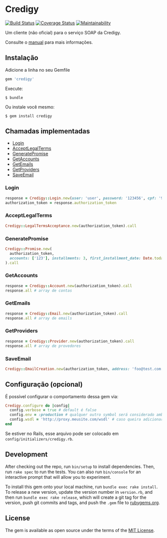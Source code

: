 # Credigy

[![Build Status](https://travis-ci.org/glaucocustodio/credigy.svg?branch=master)](https://travis-ci.org/glaucocustodio/credigy)
[![Coverage Status](https://coveralls.io/repos/github/glaucocustodio/credigy/badge.svg)](https://coveralls.io/github/glaucocustodio/credigy)
[![Maintainability](https://api.codeclimate.com/v1/badges/e87c5a00b82c525bb7de/maintainability)](https://codeclimate.com/github/glaucocustodio/credigy/maintainability)

Um cliente (não oficial) para o serviço SOAP da Credigy.

Consulte o [manual](https://github.com/glaucocustodio/credigy/blob/master/lib/manual/WebServiceCredigyV1.6.pdf) para mais informações.

## Instalação

Adicione a linha no seu Gemfile

```ruby
gem 'credigy'
```

Execute:

    $ bundle

Ou instale você mesmo:

    $ gem install credigy

## Chamadas implementadas

- [Login](#login)
- [AcceptLegalTerms](#acceptlegalterms)
- [GeneratePromise](#generatepromise)
- [GetAccounts](#getaccounts)
- [GetEmails](#getemails)
- [GetProviders](#getproviders)
- [SaveEmail](#saveemail)

### Login

```ruby
response = Credigy::Login.new(user: 'user', password: '123456', cpf: '987654321').call
authorization_token = response.authorization_token
```

### AcceptLegalTerms

```ruby
Credigy::LegalTermsAcceptance.new(authorization_token).call
```

### GeneratePromise

```ruby
Credigy::Promise.new(
  authorization_token,
  accounts: ['123'], installments: 3, first_installment_date: Date.today, agreement_value: 1580.7
).call
```

### GetAccounts

```ruby
response = Credigy::Account.new(authorization_token).call
response.all # array de contas
```

### GetEmails

```ruby
response = Credigy::Email.new(authorization_token).call
response.all # array de emails
```

### GetProviders

```ruby
response = Credigy::Provider.new(authorization_token).call
response.all # array de provedores
```

### SaveEmail

```ruby
Credigy::EmailCreation.new(authorization_token, address: 'foo@test.com').call
```

## Configuração (opcional)

É possível configurar o comportamento dessa gem via:

```ruby
Credigy.configure do |config|
  config.verbose = true # default é false
  config.env = :production # qualquer outro symbol será considerado ambiente de desenvolvimento
  config.wsdl = 'http://proxy.meusite.com/wsdl' # caso queira adicionar um proxy
end
```

Se estiver no Rails, esse arquivo pode ser colocado em `config/initializers/credigy.rb`.

## Development

After checking out the repo, run `bin/setup` to install dependencies. Then, run `rake spec` to run the tests. You can also run `bin/console` for an interactive prompt that will allow you to experiment.

To install this gem onto your local machine, run `bundle exec rake install`. To release a new version, update the version number in `version.rb`, and then run `bundle exec rake release`, which will create a git tag for the version, push git commits and tags, and push the `.gem` file to [rubygems.org](https://rubygems.org).

## License

The gem is available as open source under the terms of the [MIT License](https://opensource.org/licenses/MIT).

